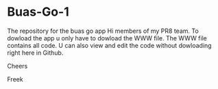 # Buas-Go-1
The repository for the buas go app 
Hi members of my PR8 team.
To dowload the app u only have to dowload the WWW file.
The WWW file contains all code.
U can also view and edit the code without dowloading right here in Github. 


Cheers

Freek 
